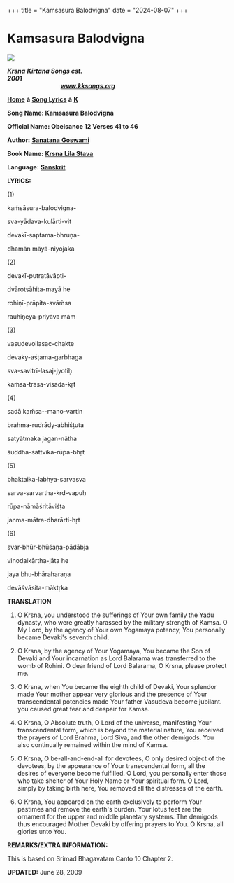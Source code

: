 +++
title = "Kamsasura Balodvigna"
date = "2024-08-07"
+++

# Kamsasura Balodvigna
[**![](http://kksongs.org/image_files/image002.jpg)**](http://kksongs.org/)

**_Krsna_** **_Kirtana Songs est. 2001_**                                                                                                                                                      **_www.kksongs.org_**

[**Home**](http://kksongs.org/) **à** [**Song Lyrics**](http://kksongs.org/lyrics.html) **à** [**K**](http://kksongs.org/songs/song_k.html)

**Song Name: Kamsasura Balodvigna**

**Official Name: Obeisance 12 Verses 41 to 46**

**Author:** [**Sanatana** **Goswami**](http://kksongs.org/authors/list/sanatana_g.html)

**Book Name:** [**Krsna** **Lila Stava**](http://kksongs.org/authors/krsnalilastava.html)

**Language:** [**Sanskrit**](http://kksongs.org/language/list/sanskrit.html)

**LYRICS:**

(1)

kaḿsāsura-balodvigna\-

sva-yādava-kulārti-vit

devakī-saptama-bhruṇa\-

dhamān māyā-niyojaka

(2)

devakī-putratāvāpti\-

dvārotsāhita-mayā he

rohiṇī-prāpita-svāḿsa

rauhiṇeya-priyāva mām

(3)

vasudevollasac-chakte

devaky-aśṭama-garbhaga

sva-savitrī-lasaj-jyotiḥ

kaḿsa-trāsa-visāda-kṛt

(4)

sadā kaḿsa\--mano-vartin

brahma-rudrādy-abhiśṭuta

satyātmaka jagan-nātha

śuddha-sattvika-rūpa-bhṛt

(5)

bhaktaika-labhya-sarvasva

sarva-sarvartha-krd-vapuḥ

rūpa-nāmāśritāviśṭa

janma-mātra-dharārti-hṛt

(6)

svar-bhūr-bhūśaṇa-pādābja

vinodaikārtha-jāta he

jaya bhu-bhāraharaṇa

devāśvāsita-māktṛka

**TRANSLATION**

1) O Krsna, you understood the sufferings of Your own family the Yadu dynasty, who were greatly harassed by the military strength of Kamsa. O My Lord, by the agency of Your own Yogamaya potency, You personally became Devaki's seventh child.

2) O Krsna, by the agency of Your Yogamaya, You became the Son of Devaki and Your incarnation as Lord Balarama was transferred to the womb of Rohini. O dear friend of Lord Balarama, O Krsna, please protect me.

3) O Krsna, when You became the eighth child of Devaki, Your splendor made Your mother appear very glorious and the presence of Your transcendental potencies made Your father Vasudeva become jubilant. you caused great fear and despair for Kamsa.

4) O Krsna, O Absolute truth, O Lord of the universe, manifesting Your transcendental form, which is beyond the material nature, You received the prayers of Lord Brahma, Lord Siva, and the other demigods. You also continually remained within the mind of Kamsa.

5) O Krsna, O be-all-and-end-all for devotees, O only desired object of the devotees, by the appearance of Your transcendental form, all the desires of everyone become fulfilled. O Lord, you personally enter those who take shelter of Your Holy Name or Your spiritual form. O Lord, simply by taking birth here, You removed all the distresses of the earth.

6) O Krsna, You appeared on the earth exclusively to perform Your pastimes and remove the earth's burden. Your lotus feet are the ornament for the upper and middle planetary systems. The demigods thus encouraged Mother Devaki by offering prayers to You. O Krsna, all glories unto You.

**REMARKS/EXTRA INFORMATION:**

This is based on Srimad Bhagavatam Canto 10 Chapter 2.

**UPDATED:** June 28, 2009